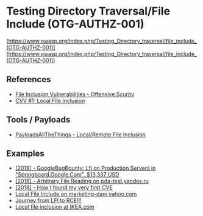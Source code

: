 # Testing Directory Traversal/File Include (OTG-AUTHZ-001)
[https://www.owasp.org/index.php/Testing_Directory_traversal/file_include_(OTG-AUTHZ-001)](https://www.owasp.org/index.php/Testing_Directory_traversal/file_include_(OTG-AUTHZ-001))

## References
* [File Inclusion Vulnerabilities - Offensive Scurity](https://www.offensive-security.com/metasploit-unleashed/file-inclusion-vulnerabilities/)
* [CVV #1: Local File Inclusion](https://medium.com/bugbountywriteup/cvv-1-local-file-inclusion-ebc48e0e479a)

## Tools / Payloads
* [PayloadsAllTheThings - Local/Remote File Inclusion](https://github.com/swisskyrepo/PayloadsAllTheThings/tree/master/File%20Inclusion%20-%20Path%20Traversal)

## Examples
* [[2019] - GoogleBugBounty: Lfi on Production Servers in "Springboard.Google.Com", $13,337 USD](https://omespino.com/write-up-google-bug-bounty-lfi-on-production-servers-in-redacted-google-com-13337-usd/)
* [[2018] - Arbitrary File Reading on pda-test.yandex.ru](https://blog.blackfan.ru/2018/01/pda-test.yandex.ru-file-reading.html)
* [[2018] - How I found my very first CVE
](https://medium.com/@tungpun/how-i-found-my-very-first-cve-f02557492728)
* [Local File Include on marketing-dam.yahoo.com](https://hackerone.com/reports/7779)
* [Journey from LFI to RCE!!!](https://medium.com/bugbountywriteup/bugbounty-journey-from-lfi-to-rce-how-a69afe5a0899)
* [Local file inclusion at IKEA.com](https://medium.com/@jonathanbouman/local-file-inclusion-at-ikea-com-e695ed64d82f)
